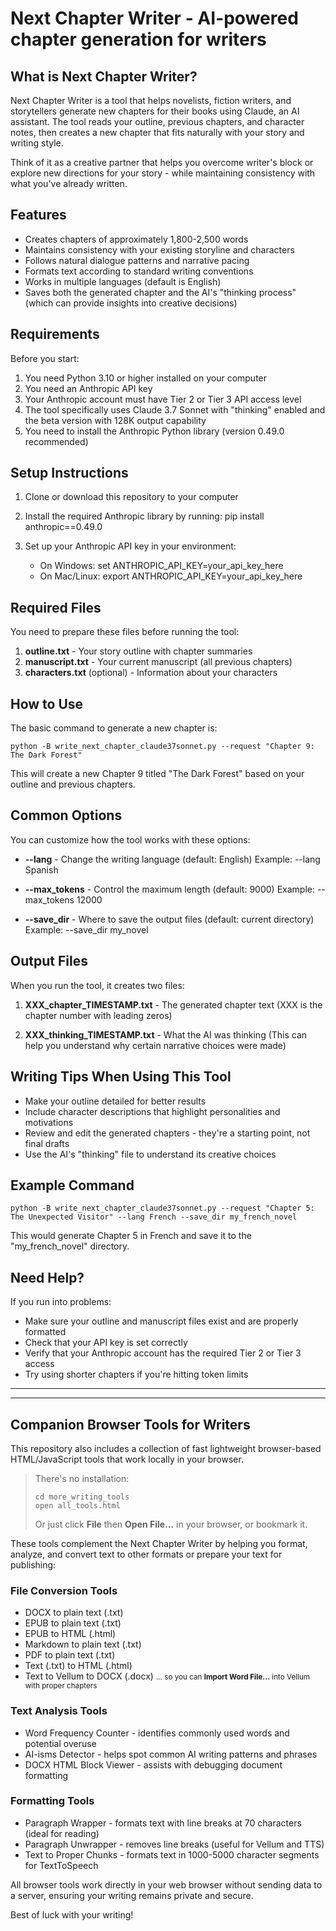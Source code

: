 # Next Chapter Writer - AI-powered chapter generation for writers

## What is Next Chapter Writer?

Next Chapter Writer is a tool that helps novelists, fiction writers, and storytellers generate new chapters for their books using Claude, an AI assistant. The tool reads your outline, previous chapters, and character notes, then creates a new chapter that fits naturally with your story and writing style.

Think of it as a creative partner that helps you overcome writer's block or explore new directions for your story - while maintaining consistency with what you've already written.

## Features

- Creates chapters of approximately 1,800-2,500 words
- Maintains consistency with your existing storyline and characters
- Follows natural dialogue patterns and narrative pacing
- Formats text according to standard writing conventions
- Works in multiple languages (default is English)
- Saves both the generated chapter and the AI's "thinking process" (which can provide insights into creative decisions)

## Requirements

Before you start:

1. You need Python 3.10 or higher installed on your computer
2. You need an Anthropic API key 
3. Your Anthropic account must have Tier 2 or Tier 3 API access level
4. The tool specifically uses Claude 3.7 Sonnet with "thinking" enabled and the beta version with 128K output capability
5. You need to install the Anthropic Python library (version 0.49.0 recommended)

## Setup Instructions

1. Clone or download this repository to your computer
2. Install the required Anthropic library by running:
   pip install anthropic==0.49.0

3. Set up your Anthropic API key in your environment:
   - On Windows: set ANTHROPIC_API_KEY=your_api_key_here
   - On Mac/Linux: export ANTHROPIC_API_KEY=your_api_key_here

## Required Files

You need to prepare these files before running the tool:

1. **outline.txt** - Your story outline with chapter summaries
2. **manuscript.txt** - Your current manuscript (all previous chapters)
3. **characters.txt** (optional) - Information about your characters

## How to Use

The basic command to generate a new chapter is:

```
python -B write_next_chapter_claude37sonnet.py --request "Chapter 9: The Dark Forest"
```

This will create a new Chapter 9 titled "The Dark Forest" based on your outline and previous chapters.

## Common Options

You can customize how the tool works with these options:

- **--lang** - Change the writing language (default: English)
  Example: --lang Spanish

- **--max_tokens** - Control the maximum length (default: 9000)
  Example: --max_tokens 12000

- **--save_dir** - Where to save the output files (default: current directory)
  Example: --save_dir my_novel

## Output Files

When you run the tool, it creates two files:

1. **XXX_chapter_TIMESTAMP.txt** - The generated chapter text
   (XXX is the chapter number with leading zeros)

2. **XXX_thinking_TIMESTAMP.txt** - What the AI was thinking
   (This can help you understand why certain narrative choices were made)

## Writing Tips When Using This Tool

- Make your outline detailed for better results
- Include character descriptions that highlight personalities and motivations
- Review and edit the generated chapters - they're a starting point, not final drafts
- Use the AI's "thinking" file to understand its creative choices

## Example Command

```
python -B write_next_chapter_claude37sonnet.py --request "Chapter 5: The Unexpected Visitor" --lang French --save_dir my_french_novel
```

This would generate Chapter 5 in French and save it to the "my_french_novel" directory.

## Need Help?

If you run into problems:

- Make sure your outline and manuscript files exist and are properly formatted
- Check that your API key is set correctly
- Verify that your Anthropic account has the required Tier 2 or Tier 3 access
- Try using shorter chapters if you're hitting token limits

---

---

## Companion Browser Tools for Writers

This repository also includes a collection of fast lightweight browser-based HTML/JavaScript tools that work locally in your browser. 

> There's no installation:
> ```
> cd more_writing_tools
> open all_tools.html
> ```
> Or just click <b>File</b> then <b>Open File...</b> in your browser, or bookmark it.

These tools complement the Next Chapter Writer by helping you format, analyze, and convert text to other formats or prepare your text for publishing:

### File Conversion Tools
- DOCX to plain text (.txt)
- EPUB to plain text (.txt)
- EPUB to HTML (.html)
- Markdown to plain text (.txt)
- PDF to plain text (.txt)
- Text (.txt) to HTML (.html)
- Text to Vellum to DOCX (.docx) <small>... so you can <b>Import Word File...</b> into Vellum with proper chapters</small>

### Text Analysis Tools
- Word Frequency Counter - identifies commonly used words and potential overuse
- AI-isms Detector - helps spot common AI writing patterns and phrases
- DOCX HTML Block Viewer - assists with debugging document formatting

### Formatting Tools
- Paragraph Wrapper - formats text with line breaks at 70 characters (ideal for reading)
- Paragraph Unwrapper - removes line breaks (useful for Vellum and TTS)
- Text to Proper Chunks - formats text in 1000-5000 character segments for TextToSpeech

All browser tools work directly in your web browser without sending data to a server, ensuring your writing remains private and secure.

Best of luck with your writing!
